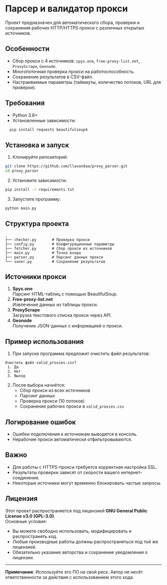 # Парсер и валидатор прокси

Проект предназначен для автоматического сбора, проверки и сохранения рабочих HTTP/HTTPS прокси с различных открытых источников.

## Особенности

- Сбор прокси с 4 источников: `spys.one`, `free-proxy-list.net`, `ProxyScrape`, `Geonode`.
- Многопоточная проверка прокси на работоспособность.
- Сохранение результатов в CSV-файл.
- Настраиваемые параметры (таймауты, количество потоков, URL для проверки).

## Требования

- Python 3.8+
- Установленные зависимости:
```bash
  pip install requests beautifulsoup4
```
## Установка и запуск

1. Клонируйте репозиторий:
```bash
git clone https://github.com/llavandaa/proxy_parser.git
cd proxy_parser
```
2. Установите зависимости:
```bash
pip install -r requirements.txt
```
3. Запустите программу:
```bash
python main.py
```

## Структура проекта

```
.
├── checker.py       # Проверка прокси
├── config.py        # Конфигурационные параметры
├── fetcher.py       # Сбор прокси из источников
├── main.py          # Точка входа
├── parser.py        # Парсинг данных прокси
└── saver.py         # Сохранение результатов
```

## Источники прокси

1. **Spys.one**  
    Парсинг HTML-таблиц с помощью BeautifulSoup.
2. **Free-proxy-list.net**  
    Извлечение данных из таблицы прокси.
3. **ProxyScrape**  
    Загрузка текстового списка прокси через API.
4. **Geonode**  
    Получение JSON-данных с информацией о прокси.

## Пример использования

1. При запуске программа предложит очистить файл результатов:
```
Очистить файл valid_proxies.csv?
 1. Да
 2. Нет
 3. Выход
``` 
2. После выбора начнётся:
	- Сбор прокси из всех источников
	- Парсинг данных
	- Проверка прокси (10 потоков)
	- Сохранение рабочих прокси в `valid_proxies.csv`
 
## Логирование ошибок

- Ошибки подключения к источникам выводятся в консоль.
- Нерабочие прокси автоматически отфильтровываются.

## Важно

- Для работы с HTTPS-прокси требуется корректная настройка SSL.
- Результаты проверки зависят от скорости вашего интернет-соединения.
- Некоторые источники могут временно блокировать частые запросы.

## Лицензия

Этот проект распространяется под лицензией **GNU General Public License v3.0 (GPL-3.0)**.  
Основные условия:
- Вы можете свободно использовать, модифицировать и распространять код.
- Любые производные работы должны распространяться под той же лицензией.
- Обязательно указание авторства и сохранение уведомления о лицензии.

___
**Примечание**: Используйте это ПО на свой риск. Автор не несёт ответственности за действия с использованием этого кода.
